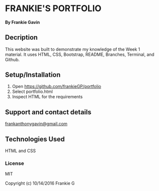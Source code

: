 # FRANKIE'S PORTFOLIO

####

#### By Frankie Gavin

## Decription
This website was built to demonstrate my knowledge of the Week 1 material. It uses HTML, CSS, Bootstrap, README, Branches, Terminal, and Github.

## Setup/Installation

1. Open https://github.com/frankieGP/portfolio
2. Select portfolio.html
3. Inspect HTML for the requirements

## Support and contact details
frankanthonygavin@gmail.com

## Technologies Used

HTML and CSS

### License

MIT

Copyright (c) 10/14/2016 Frankie G

